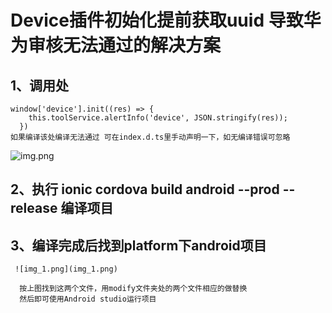 # Device插件初始化提前获取uuid 导致华为审核无法通过的解决方案
## 1、调用处
    window['device'].init((res) => {
        this.toolService.alertInfo('device', JSON.stringify(res));
      })
    如果编译该处编译无法通过 可在index.d.ts里手动声明一下，如无编译错误可忽略
![img.png](img.png)

## 2、执行 ionic cordova build android --prod --release 编译项目
## 3、编译完成后找到platform下android项目
     ![img_1.png](img_1.png)
     
      按上图找到这两个文件，用modify文件夹处的两个文件相应的做替换
      然后即可使用Android studio运行项目
